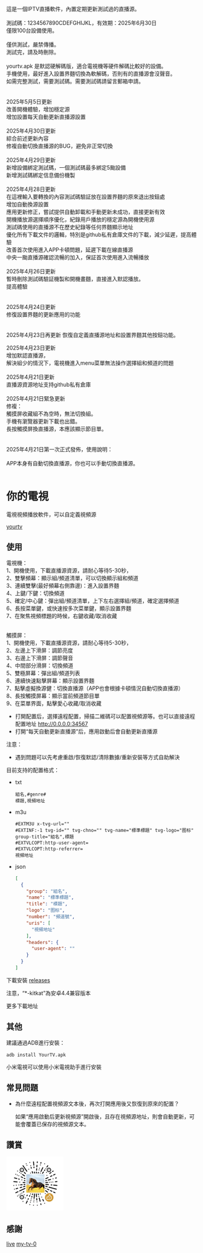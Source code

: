 這是一個IPTV直播軟件，內置定期更新測試過的直播源。<br><br>
測試碼：1234567890CDEFGHIJKL，有效期：2025年6月30日<br>
僅限100台設備使用。<br>
<br>
僅供測試，嚴禁傳播。<br>
測試完，請及時刪除。<br>
<br>
yourtv.apk 是默認硬解碼版，適合電視機等硬件解碼比較好的設備。<br>
手機使用，最好進入設置界麵切換為軟解碼，否則有的直播源會沒聲音。<br>
如需完整測試，需要測試碼。需要測試碼請留言郵箱申請。<br>
<br><br>
2025年5月5日更新<br>
改善開機體驗，增加穩定源<br>
增加設置每天自動更新直播源設置<br><br>
2025年4月30日更新<br>
綜合前述更新內容<br>
修複自動切換直播源的BUG，避免非正常切換<br><br>
2025年4月29日更新<br>
新增設備綁定測試碼，一個測試碼最多綁定5颱設備<br>
新增測試碼綁定信息備份機製<br><br>
2025年4月28日更新<br>
在這裡輸入要轉換的內容測試碼驗証放在設置界麵的原來退出按鈕處<br>
增加自動換源設置<br>
應用更新修正，嘗試提供自動卸載和手動更新未成功，直接更新有效<br>
開機播放源選擇順序優化，紀錄用戶播放的穩定源為開機使用源<br>
測試碼使用的直播源不在歷史紀錄等任何界麵顯示地址<br>
優化所有下載文件的邏輯，特別是github私有倉庫文件的下載，減少延遲，提高體驗<br>
改善首次使用進入APP卡頓問題，延遲下載在線直播源<br>
中央一颱直播源確認流暢的加入，保証首次使用進入流暢播放<br><br>
2025年4月26日更新<br>
暫時刪除測試碼驗証機製和開機畫麵，直接進入默認播放。<br>
提高體驗<br>
<br><br>
2025年4月24日更新<br>
修復設置界麵的更新應用的功能<br>
<br><br>
2025年4月23日再更新
恢復自定義直播源地址和設置界麵其他按鈕功能。

2025年4月23日更新<br>
增加默認直播源，<br>
解決組少的情況下，電視機進入menu菜單無法操作選擇組和頻道的問題<br><br>
2025年4月21日更新<br>
直播源資源地址支持github私有倉庫<br><br>
2025年4月21日緊急更新<br>
修複：<br>
觸摸屏收藏組不為空時，無法切換組。<br>
手機有瀏覽器更新下載也出錯。<br>
長按觸摸屏換直播源，本應該顯示節目單。<br>
<br><br>
2025年4月21日第一次正式發佈，使用說明：<br><br>
APP本身有自動切換直播源，你也可以手動切換直播源。<br>
<br>

# 你的電視

電視視頻播放軟件，可以自定義視頻源

[yourtv](https://github.com/horsemailma/yourtvapp)

## 使用

電視機：<br>
1、開機使用，下載直播源資源，請耐心等待5-30秒，<br>
2、雙擊頻幕：顯示組/頻道清單，可以切換顯示組和頻道<br>
3、連續雙擊(最好頻幕右側靠邊)：進入設置界麵<br>
4、上鍵/下鍵：切換頻道<br>
5、確定/中心鍵：彈出組/頻道清單，上下左右選擇組/頻道，確定選擇頻道<br>
6、長按菜單鍵，或快速按多次菜單鍵，顯示設置界麵<br>
7、在聚焦視頻標題的時候，右鍵收藏/取消收藏<br>

<br>
觸摸屏：<br>
1、開機使用，下載直播源資源，請耐心等待5-30秒，<br>
2、左邊上下滑屏：調節亮度<br>
3、右邊上下滑屏：調節聲音<br>
4、中間部分滑屏：切換頻道<br>
5、雙極屏幕：彈出組/頻道列表<br>
6、連續快速點擊屏幕：顯示設置界麵<br>
7、點擊虛擬換源健：切換直播源（APP也會根據卡頓情況自動切換直播源）<br>
8、長按觸摸屏幕：顯示當前頻道節目單<br>
9、在菜單界面，點擊愛心收藏/取消收藏<br>

* 打開配置后，選擇遠程配置，掃描二維碼可以配置視頻源等。也可以直接遠程配置地址 http://0.0.0.0:34567
* 打開“每天自動更新直播源”后，應用啟動后會自動更新直播源

注意：

* 遇到問題可以先考慮重啟/恢復默認/清除數據/重新安裝等方式自助解決

目前支持的配置格式：

* txt
    ```
    組名,#genre#
    標題,視頻地址
    ```
* m3u
    ```
    #EXTM3U x-tvg-url=""
    #EXTINF:-1 tvg-id="" tvg-chno="" tvg-name="標準標題" tvg-logo="图标" group-title="組名",標題
    #EXTVLCOPT:http-user-agent=
    #EXTVLCOPT:http-referrer=
    視頻地址
    ```
* json
    ```json
    [
      {
        "group": "組名",
        "name": "標準標題",
        "title": "標題",
        "logo": "图标",
        "number": "頻道號",
        "uris": [
          "視頻地址"
        ],
        "headers": {
          "user-agent": ""
        }
      }
    ]
    ```


下載安裝 [releases](https://github.com/horsemailma/yourtvapp)

注意，“*-kitkat”為安卓4.4兼容版本

更多下載地址

## 其他

建議通過ADB進行安裝：

```shell
adb install YourTV.apk
```

小米電視可以使用小米電視助手進行安裝

## 常見問題

* 為什麼遠程配置視頻源文本後，再次打開應用後又恢復到原來的配置？

  如果“應用啟動后更新視頻源”開啟後，且存在視頻源地址，則會自動更新，可能會覆蓋已保存的視頻源文本。

## 讚賞

![image](./appreciate.png)

## 感謝

[live](https://github.com/fanmingming/live)
[my-tv-0](https://github.com/lizongying/my-tv-0)
